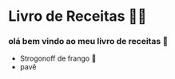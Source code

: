 # Livro de Receitas :man_cook:

### olá bem vindo ao meu livro de receitas :clap:

- Strogonoff de frango :chicken:
- pavê